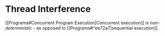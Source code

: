 # Thread Interference

[[Programs#Concurrent Program Execution|Concurrent execution]] is *non-deterministic* - as opposed to [[Programs#^ee72a7|sequential execution]].
